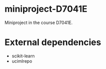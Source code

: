 # miniproject-D7041E
Miniproject in the course D7041E.

# External dependencies
* scikit-learn
* ucimlrepo